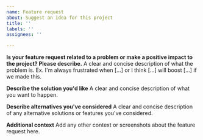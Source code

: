 ```yaml
---
name: Feature request
about: Suggest an idea for this project
title: ''
labels: ''
assignees: ''

---
```


**Is your feature request related to a problem or make a positive impact to the project? Please describe.**
A clear and concise description of what the problem is. Ex. I'm always frustrated when [...] or
I think [...] will boost [...] if we made this.

**Describe the solution you'd like**
A clear and concise description of what you want to happen.

**Describe alternatives you've considered**
A clear and concise description of any alternative solutions or features you've considered.

**Additional context**
Add any other context or screenshots about the feature request here.

